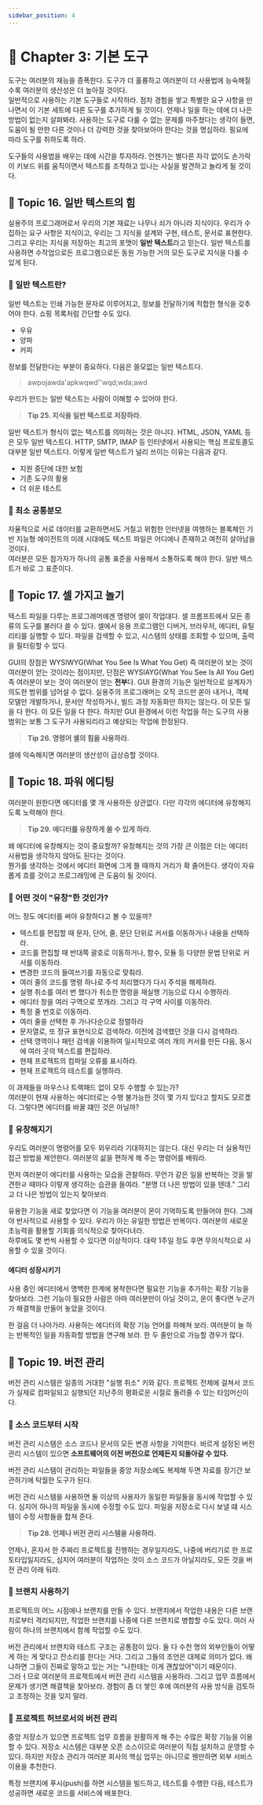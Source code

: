 ```yaml
---
sidebar_position: 4
---
```


# 🤔 Chapter 3: 기본 도구

도구는 여러분의 재능을 증폭한다. 도구가 더 훌륭하고 여러분이 더 사용법에 능숙해질수록 여러분의 생산성은 더 높아질 것이다.   
일반적으로 사용하는 기본 도구들로 시작하라. 점차 경험을 쌓고 특별한 요구 사항을 만나면서 이 기본 세트에 다른 도구를 추가하게 될 것이다. 언제나 일을 하는 데에 더 나은 방법이 없는지 살펴봐라. 사용하는 도구로 다룰 수 없는 문제를 마주쳤다는 생각이 들면, 도움이 될 만한 다른 것이나 더 강력한 것을 찾아보아야 한다는 것을 명심하라. 필요에 따라 도구를 취하도록 하라.   

도구들의 사용법을 배우는 데에 시간을 투자하라. 언젠가는 별다른 자각 없이도 손가락이 키보드 위를 움직이면서 텍스트를 조작하고 있나는 사실을 발견하고 놀라게 될 것이다.

## 🍭 Topic 16. 일반 텍스트의 힘
실용주의 프로그래머로서 우리의 기본 재료는 나무나 쇠가 아니라 지식이다. 우리가 수집하는 요구 사항은 지식이고, 우리는 그 지식을 설계와 구현, 테스트, 문서로 표현한다. 그리고 우리는  지식을 저장하는 최고의 포맷이 **일반 텍스트**라고 믿는다. 일반 텍스트를 사용하면 수작업으로든 프로그램으로든 동원 가능한 거의 모든 도구로 지식을 다룰 수 있게 된다.

### 🥕 일반 텍스트란?
일반 텍스트는 인쇄 가능한 문자로 이루어지고, 정보를 전달하기에 적합한 형식을 갖추어야 한다. 쇼핑 목록처럼 간단할 수도 있다.

- 우유
- 양파
- 커피

정보를 전달한다는 부분이 중요하다. 다음은 쓸모없는 일반 텍스트다.

> awpojawda'apkwqwd''wqd;wda;awd

우리가 만드는 일반 텍스트는 사람이 이해할 수 있어야 한다.

> **Tip 25. 지식을 일반 텍스트로 저장하라.**

일반 텍스트가 형식이 없는 텍스트를 의미하는 것은 아니다. HTML, JSON, YAML 등은 모두 일반 텍스트다. HTTP, SMTP, IMAP 등 인터넷에서 사용되는 핵심 프로토콜도 대부분 일반 텍스트다. 이렇게 일반 텍스트가 널리 쓰이는 이유는 다음과 같다.

- 지원 중단에 대한 보험
- 기존 도구의 활용
- 더 쉬운 테스트

### 🥕 최소 공통분모
자율적으로 서로 데이터를 교환하면서도 거칠고 위험한 인터넷을 여행하는 블록체인 기반 지능형 에이전트의 미래 시대에도 텍스트 파일은 어디에나 존재하고 여전히 살아남을 것이다.   
여러분은 모든 참가자가 하나의 공통 표준을 사용해서 소통하도록 해야 한다. 일반 텍스트가 바로 그 표준이다.

## 🍭 Topic 17. 셀 가지고 놀기
텍스트 파일을 다루는 프로그래머에겐 명령어 셀이 작업대다. 셀 프롬프트에서 모든 종류의 도구를 불러다 쓸 수 있다. 셀에서 응용 프로그램인 디버거, 브라우저, 에디터, 유틸리티를 실행할 수 있다. 파일을 검색할 수 있고, 시스템의 상태를 조회할 수 있으며, 출력을 필터링할 수 있다.   

GUI의 장점은 WYSIWYG(What You See Is What You Get) 즉 여러분이 보는 것이 여러분이 얻는 것이라는 점이지만, 단점은 WYSIAYG(What You See Is All You Get) 즉 여러분이 보는 것이 여러분이 얻는 **전부**다. GUI 환경의 기능은 일반적으로 설계자가 의도한 범위를 넘어설 수 없다. 실용주의 프로그래머는 오직 코드만 쏟아 내거나, 객체 모델만 개발하거나, 문서만 작성하거나, 빌드 과정 자동화만 하지는 않는다. 이 모든 일을 다 한다. 이 모든 일을 다 한다. 하지만 GUI 환경에서 이런 작업을 하는 도구의 사용 범위는 보통 그 도구가 사용되리라고 예상되는 작업에 한정된다.   

> **Tip 26. 명령어 셀의 힘을 사용하라.**

셀에 익숙해지면 여러분의 생산성이 급상승할 것이다.

## 🍭 Topic 18. 파워 에디팅
여러분이 원한다면 에디터를 몇 개 사용하든 상관없다. 다만 각각의 에디터에 유창해지도록 노력해야 한다.

> **Tip 29. 에디터를 유창하게 쓸 수 있게 하라.**

왜 에디터에 유창해지는 것이 중요할까? 유창해지는 것의 가장 큰 이점은 더는 에디터 사용법을 생각하지 않아도 된다는 것이다.    
뭔가를 생각하는 것에서 에디터 화면에 그게 뜰 때까지 거리가 확 줄어든다. 생각이 자유롭게 흐를 것이고 프로그래밍에 큰 도움이 될 것이다.

### 🥕 어떤 것이 "유창"한 것인가?
어느 정도 에디터를 써야 유창하다고 볼 수 있을까?

- 텍스트를 편집할 때 문자, 단어, 줄, 문단 단위로 커서를 이동하거나 내용을 선택하라.
- 코드를 편집할 때 반대쪽 괄호로 이동하거나, 함수, 모듈 등 다양한 문법 단위로 커서를 이동하라.
- 변경한 코드의 들여쓰기를 자동으로 맞춰라.
- 여러 줄의 코드를 명령 하나로 주석 처리했다가 다시 주석을 해제하라.
- 실행 취소를 여러 번 했다가 취소한 명령을 재실행 기능으로 다시 수행하라.
- 에디터 창을 여러 구역으로 쪼개라. 그리고 각 구역 사이를 이동하라.
- 특정 줄 번호로 이동하라.
- 여러 줄을 선택한 후 가나다순으로 정렬하라
- 문자열로, 또 정규 표현식으로 검색하라. 이전에 검색했던 것을 다시 검색하라.
- 선택 영역이나 패턴 검색을 이용하여 일시적으로 여러 개의 커서를 만든 다음, 동시에 여러 곳의 텍스트를 편집하라.
- 현재 프로젝트의 컴파일 오류를 표시하라.
- 현재 프로젝트의 테스트를 실행하라.

이 과제들을 마우스나 트랙패드 없이 모두 수행할 수 있는가?   
여러분이 현재 사용하는 에디터로는 수행 불가능한 것이 몇 가지 있다고 할지도 모르곘다. 그렇다면 에디터를 바꿀 떄인 것은 아닐까?

### 🥕 유창해지기
우리도 여러분이 명령어를 모두 외우리라 기대하지는 않는다. 대신 우리는 더 실용적인 접근 방법을 제안한다. 여러분의 삶을 편하게 해 주는 명령어를 배워라.   

먼저 여러분이 에디터를 사용하는 모습을 관찰하라. 무언가 같은 일을 반복하는 것을 발견한ㄹ 때마다 이렇게 생각하는 습관을 들여라. "분명 더 나은 방법이 있을 텐데." 그리고 더 나은 방법이 있는지 찾아보라.   

유용한 기능을 새로 찾았다면 이 기능을 여러분이 몬이 기억하도록 만들어야 한다. 그래야 반사적으로 사용할 수 있다. 우리가 아는 유일한 방법은 반복이다. 여러분의 새로운 초능력을 활용할 기회를 의식적으로 찾아다녀라.   
하루에도 몇 번씩 사용할 수 있다면 이상적이다. 대략 1주일 정도 후면 무의식적으로 사용할 수 있을 것이다.

#### 에디터 성장시키기
사용 중인 에디터에서 명백한 한계에 봉착한다면 필요한 기능을 추가하는 확장 기능을 찾아보라. 그런 기능이 필요한 사람은 아마 여러분만이 아닐 것이고, 운이 좋다면 누군가가 해결책을 만들어 놓았을 것이다.   

한 걸음 더 나아가라. 사용하는 에디터의 확장 기능 언어를 파해쳐 보라. 여러분이 늘 하는 반복적인 일을 자동화할 방법을 연구해 보라. 한 두 줄만으로 가능할 경우가 많다.

## 🍭 Topic 19. 버전 관리
버전 관리 시스템은 일종의 거대한 "실행 취소" 키와 같다. 프로젝트 전체에 걸쳐서 코드가 실제로 컴파일되고 실행되던 지난주의 평화로운 시절로 돌려줄 수 있는 타임머신이다.

### 🥕 소스 코드부터 시작
버전 관리 시스템은 소스 코드나 문서의 모든 변경 사항을 기억한다. 바르게 설정된 버전 관리 시스템이 있으면 **소프트웨어의 이전 버전으로 언제든지 되돌아갈 수 있다.**   

버전 관리 시스템이 관리하는 파일들을 중앙 저장소에도 복제해 두면 자료를 장기간 보관하기에 탁월한 도구가 된다.   

버전 관리 시스템을 사용하면 둘 이상의 사용자가 동일한 파일들을 동시에 작업할 수 있다. 심지어 하나의 파일을 동시에 수정할 수도 있다. 파일을 저장소로 다시 보낼 떄 시스템이 수정 사항들을 합쳐 준다.

> **Tip 28. 언제나 버전 관리 시스템을 사용하라.**

언제나, 혼자서 한 주짜리 프로젝트를 진행하는 경우일지라도, 나중에 버리기로 한 프로토타입일지라도, 심지어 여러분이 작업하는 것이 소스 코드가 아닐지라도, 모든 것을 버전 관리 아래 둬라.

### 🥕 브랜치 사용하기
프로젝트의 어느 시점에나 브랜치를 만들 수 있다. 브랜치에서 작업한 내용은 다른 브랜치로부터 격리되지만, 작업한 브랜치를 나중에 다른 브랜치로 병합할 수도 있다. 여러 사람이 하나의 브랜치에서 함께 작업할 수도 있다.   

버전 관리에서 브랜치와 테스트 구조는 공통점이 있다. 둘 다 수천 명의 외부인들이 어떻게 하는 게 맞다고 잔소리를 한다는 거다. 그리고 그들의 조언은 대체로 의미가 없다. 왜냐하면 그들이 진짜로 말하고 있는 거는 "나한테는 이게 괜찮았어"이기 때문이다.   
그라ㅓ므로 여러분의 프로젝트에서 버전 관리 시스템을 사용하라. 그리고 업무 흐름에서 문제가 생기면 해결책을 찾아보라. 경험이 좀 더 쌓인 후에 여러분의 사용 방식을 검토하고 조정하는 것을 잊지 말라.

### 🥕 프로젝트 허브로서의 버전 관리
중앙 저장소가 있으면 프로젝트 업무 흐름을 원활하게 해 주는 수많은 확장 기능을 이용할 수 있다. 저장소 시스템은 대부분 오픈 소스이므로 여러분이 직접 설치하고 운영할 수 있다. 하지만 저장소 관리가 여러분 회사의 핵심 업무는 아니므로 웬만하면 외부 서비스 이용을 추천한다.   

특정 브랜치에 푸시(push)를 하면 시스템을 빌드하고, 테스트를 수행한 다음, 테스트가 성공하면 새로운 코드를 서비스에 배포한다.
